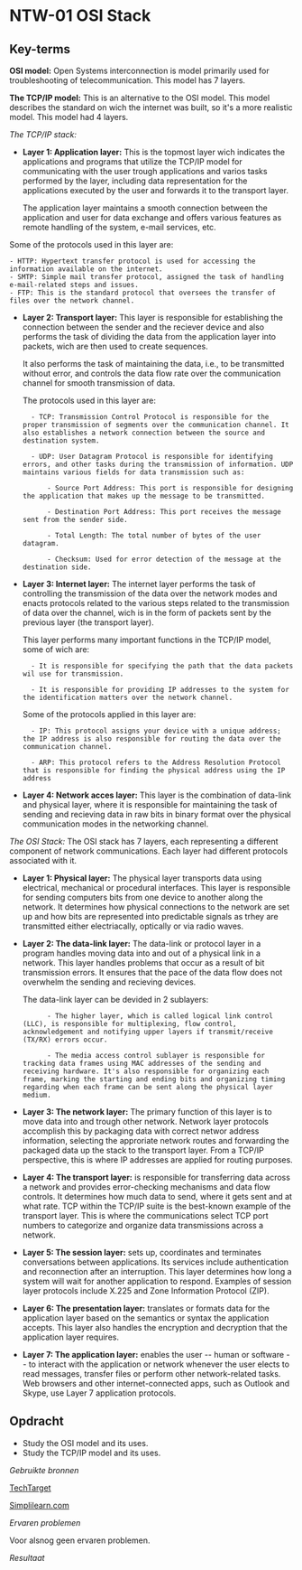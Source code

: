 **NTW-01 OSI Stack**
===

**Key-terms**
---

**OSI model:** Open  Systems interconnection is model primarily used for troubleshooting of telecommunication. This model has 7 layers.

**The TCP/IP model:** This is an alternative to the OSI model. This model describes the standard on wich the internet was built, so it's a more realistic model. This model had 4 layers.

*The TCP/IP stack:* 

- **Layer 1: Application layer:** This is the topmost layer wich indicates the applications and programs that utilize the TCP/IP model for communicating with the user trough applications and varios tasks performed by the layer, including data representation for the applications executed by the user and forwards it to the transport layer.

    The application layer maintains a smooth connection between the application and user for data exchange and offers various features as remote handling of the system, e-mail services, etc.

Some of the protocols used in this layer are:

    - HTTP: Hypertext transfer protocol is used for accessing the information available on the internet.
    - SMTP: Simple mail transfer protocol, assigned the task of handling e-mail-related steps and issues.
    - FTP: This is the standard protocol that oversees the transfer of files over the network channel.

- **Layer 2: Transport layer:** This layer is responsible for establishing the connection between the sender and the reciever device and also performs the task of dividing the data from the application layer into packets, wich are then used to create sequences.

    It also performs the task of maintaining the data, i.e., to be transmitted without error, and controls the data flow rate over the communication channel for smooth transmission of data.

    The protocols used in this layer are:

        - TCP: Transmission Control Protocol is responsible for the proper transmission of segments over the communication channel. It also establishes a network connection between the source and destination system.

        - UDP: User Datagram Protocol is responsible for identifying errors, and other tasks during the transmission of information. UDP maintains various fields for data transmission such as:

            - Source Port Address: This port is responsible for designing the application that makes up the message to be transmitted.

            - Destination Port Address: This port receives the message sent from the sender side.

            - Total Length: The total number of bytes of the user datagram.

            - Checksum: Used for error detection of the message at the destination side.

- **Layer 3: Internet layer:** The internet layer performs the task of controlling the transmission of the data over the network modes and enacts protocols related to the various steps related to the transmission of data over the channel, wich is in the form of packets sent by the previous layer (the transport layer).

    This layer performs many important functions in the TCP/IP model, some of wich are:

        - It is responsible for specifying the path that the data packets wil use for transmission.

        - It is responsible for providing IP addresses to the system for the identification matters over the network channel.

    Some of the protocols applied in this layer are:

        - IP: This protocol assigns your device with a unique address; the IP address is also responsible for routing the data over the communication channel.

        - ARP: This protocol refers to the Address Resolution Protocol that is responsible for finding the physical address using the IP address

- **Layer 4: Network acces layer:** This layer is the combination of data-link and physical layer, where it is responsible for maintaining the task of sending and recieving data in raw bits in binary format over the physical communication modes in the networking channel.


*The OSI Stack:* The OSI stack has 7 layers, each representing a different component of network communications. Each layer had different protocols associated with it.

- **Layer 1: Physical layer:** The physical layer transports data using electrical, mechanical or procedural interfaces. This layer is responsible for sending computers bits from one device to another along the network. It determines how physical connections to the network are set up and how bits are represented into predictable signals as trhey are transmitted either electriacally, optically or via radio waves.

- **Layer 2: The data-link layer:** The data-link or protocol layer in a program handles moving data into and out of a physical link in a network. This layer handles problems that occur as a result of bit transmission errors. It ensures that the pace of the data flow does not overwhelm the sending and recieving devices.

    The data-link layer can be devided in 2 sublayers:

            - The higher layer, which is called logical link control (LLC), is responsible for multiplexing, flow control, acknowledgement and notifying upper layers if transmit/receive (TX/RX) errors occur.

            - The media access control sublayer is responsible for tracking data frames using MAC addresses of the sending and receiving hardware. It's also responsible for organizing each frame, marking the starting and ending bits and organizing timing regarding when each frame can be sent along the physical layer medium.

- **Layer 3: The network layer:** The primary function of this layer is to move data into and trough other network. Network layer protocols accomplish this by packaging data with correct networ address information, selecting the approriate network routes and forwarding the packaged data up the stack to the transport layer. From a TCP/IP perspective, this is where IP addresses are applied for routing purposes.

- **Layer 4: The transport layer:** is responsible for transferring data across a network and provides error-checking mechanisms and data flow controls. It determines how much data to send, where it gets sent and at what rate. TCP within the TCP/IP suite is the best-known example of the transport layer. This is where the communications select TCP port numbers to categorize and organize data transmissions across a network.

- **Layer 5: The session layer:** sets up, coordinates and terminates conversations between applications. Its services include authentication and reconnection after an interruption. This layer determines how long a system will wait for another application to respond. Examples of session layer protocols include X.225 and Zone Information Protocol (ZIP).

- **Layer 6: The presentation layer:** translates or formats data for the application layer based on the semantics or syntax the application accepts. This layer also handles the encryption and decryption that the application layer requires.

- **Layer 7: The application layer:** enables the user -- human or software -- to interact with the application or network whenever the user elects to read messages, transfer files or perform other network-related tasks. Web browsers and other internet-connected apps, such as Outlook and Skype, use Layer 7 application protocols.



**Opdracht**
---
- Study the OSI model and its uses.
- Study the TCP/IP model and its uses.


*Gebruikte bronnen*

[TechTarget](https://www.techtarget.com/searchnetworking/definition/OSI)

[Simplilearn.com](https://www.simplilearn.com/tutorials/cyber-security-tutorial/what-is-tcp-ip-model#:~:text=TCP%2FIP%20allows%20computers%20on,the%20host%20to%20the%20host.)


*Ervaren problemen*

Voor alsnog geen ervaren problemen.



*Resultaat*



